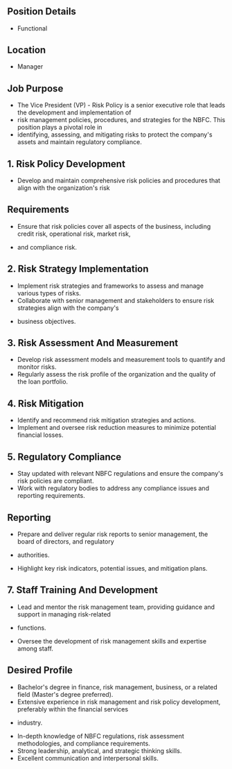 # 

## Position Details

* Functional

## Location

* Manager

## Job Purpose

* The Vice President (VP) - Risk Policy is a senior executive role that leads the development and implementation of
* risk management policies, procedures, and strategies for the NBFC. This position plays a pivotal role in
* identifying, assessing, and mitigating risks to protect the company's assets and maintain regulatory compliance.

## 1. Risk Policy Development

- Develop and maintain comprehensive risk policies and procedures that align with the organization's risk

## Requirements

- Ensure that risk policies cover all aspects of the business, including credit risk, operational risk, market risk,
* and compliance risk.

## 2. Risk Strategy Implementation

- Implement risk strategies and frameworks to assess and manage various types of risks.
- Collaborate with senior management and stakeholders to ensure risk strategies align with the company's
* business objectives.

## 3. Risk Assessment And Measurement

- Develop risk assessment models and measurement tools to quantify and monitor risks.
- Regularly assess the risk profile of the organization and the quality of the loan portfolio.

## 4. Risk Mitigation

- Identify and recommend risk mitigation strategies and actions.
- Implement and oversee risk reduction measures to minimize potential financial losses.

## 5. Regulatory Compliance

- Stay updated with relevant NBFC regulations and ensure the company's risk policies are compliant.
- Work with regulatory bodies to address any compliance issues and reporting requirements.

## Reporting

- Prepare and deliver regular risk reports to senior management, the board of directors, and regulatory
* authorities.
- Highlight key risk indicators, potential issues, and mitigation plans.

## 7. Staff Training And Development

- Lead and mentor the risk management team, providing guidance and support in managing risk-related
* functions.
- Oversee the development of risk management skills and expertise among staff.

## Desired Profile

- Bachelor's degree in finance, risk management, business, or a related field (Master's degree preferred).
- Extensive experience in risk management and risk policy development, preferably within the financial services
* industry.
- In-depth knowledge of NBFC regulations, risk assessment methodologies, and compliance requirements.
- Strong leadership, analytical, and strategic thinking skills.
- Excellent communication and interpersonal skills.
